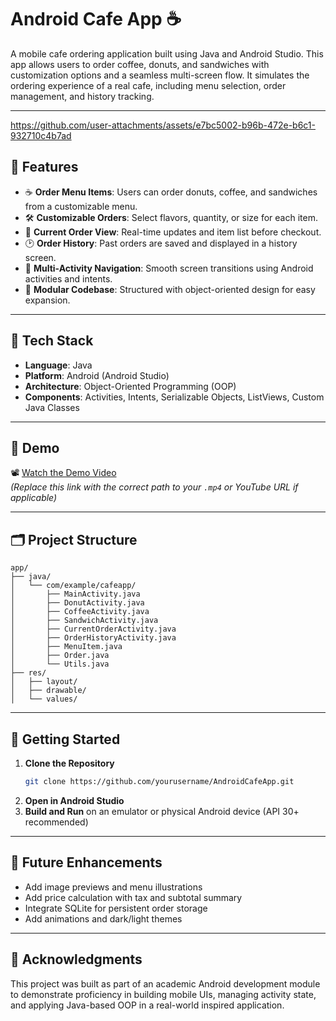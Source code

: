# Android Cafe App ☕

A mobile cafe ordering application built using Java and Android Studio. This app allows users to order coffee, donuts, and sandwiches with customization options and a seamless multi-screen flow. It simulates the ordering experience of a real cafe, including menu selection, order management, and history tracking.

---

https://github.com/user-attachments/assets/e7bc5002-b96b-472e-b6c1-932710c4b7ad

## 📱 Features

- ☕ **Order Menu Items**: Users can order donuts, coffee, and sandwiches from a customizable menu.
- 🛠️ **Customizable Orders**: Select flavors, quantity, or size for each item.
- 🧾 **Current Order View**: Real-time updates and item list before checkout.
- 🕑 **Order History**: Past orders are saved and displayed in a history screen.
- 🔄 **Multi-Activity Navigation**: Smooth screen transitions using Android activities and intents.
- 🧩 **Modular Codebase**: Structured with object-oriented design for easy expansion.

---

## 🧠 Tech Stack

- **Language**: Java  
- **Platform**: Android (Android Studio)  
- **Architecture**: Object-Oriented Programming (OOP)  
- **Components**: Activities, Intents, Serializable Objects, ListViews, Custom Java Classes

---

## 🎥 Demo

📽️ [Watch the Demo Video](https://github.com/yourusername/AndroidCafeApp/blob/main/AndroidCafeAppDemo.mp4)  
*(Replace this link with the correct path to your `.mp4` or YouTube URL if applicable)*

---

## 🗂️ Project Structure

```
app/
├── java/
│   └── com/example/cafeapp/
│       ├── MainActivity.java
│       ├── DonutActivity.java
│       ├── CoffeeActivity.java
│       ├── SandwichActivity.java
│       ├── CurrentOrderActivity.java
│       ├── OrderHistoryActivity.java
│       ├── MenuItem.java
│       ├── Order.java
│       └── Utils.java
├── res/
│   ├── layout/
│   ├── drawable/
│   └── values/
```

---

## 🚀 Getting Started

1. **Clone the Repository**
   ```bash
   git clone https://github.com/yourusername/AndroidCafeApp.git
   ```
2. **Open in Android Studio**
3. **Build and Run** on an emulator or physical Android device (API 30+ recommended)

---

## 🔧 Future Enhancements

- Add image previews and menu illustrations
- Add price calculation with tax and subtotal summary
- Integrate SQLite for persistent order storage
- Add animations and dark/light themes

---

## 🙌 Acknowledgments

This project was built as part of an academic Android development module to demonstrate proficiency in building mobile UIs, managing activity state, and applying Java-based OOP in a real-world inspired application.
